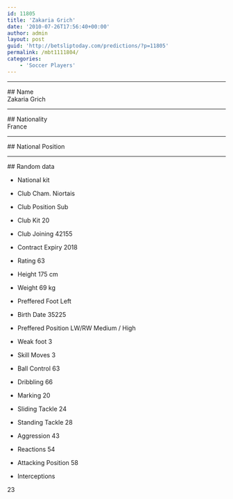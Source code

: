 ```yaml
---
id: 11805
title: 'Zakaria Grich'
date: '2010-07-26T17:56:40+00:00'
author: admin
layout: post
guid: 'http://betsliptoday.com/predictions/?p=11805'
permalink: /mbt1111804/
categories:
    - 'Soccer Players'
---
```


- - - - - -

\## Name  
 Zakaria Grich

- - - - - -

\## Nationality  
 France

- - - - - -

\## National Position

- - - - - -

\## Random data

- National kit
- Club
 Cham. Niortais

- Club Position
 Sub

- Club Kit
 20

- Club Joining
 42155

- Contract Expiry
 2018

- Rating
 63

- Height
 175 cm

- Weight
 69 kg

- Preffered Foot
 Left

- Birth Date
 35225

- Preffered Position
 LW/RW Medium / High

- Weak foot
 3

- Skill Moves
 3

- Ball Control
 63

- Dribbling
 66

- Marking
 20

- Sliding Tackle
 24

- Standing Tackle
 28

- Aggression
 43

- Reactions
 54

- Attacking Position
 58

- Interceptions

 23